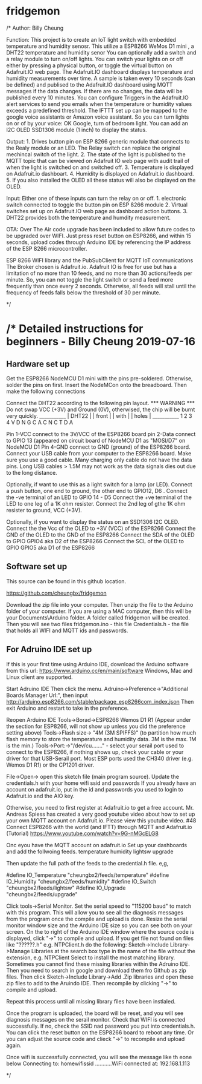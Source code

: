 # fridgemon
/*
 Author: Billy Cheung
 
 

 
 Function:  This project is to create an IoT light switch with embedded temperature and humidity senosr. 
            This utilize a ESP8266 WeMos D1 mini , a  DHT22 temperature and humidity senor
            You can optionally add a switch and a relay module to turn on/off lights.
            You can switch your lights on or off either by pressing a physical button, or toggle the virtual button on Adafruit.IO web page.
            The Adafruit.IO dashboard displays temperature and humidity measurements over time.
            A sample is taken every 10 seconds (can be defined) and publised to the Adafruit.IO dashboard using MQTT messages if the data changes.
            If there are no changes, the data will be published every 10 minutes.
            You can configure Triggers in the  Adafruit.IO alert services to send you emails when the temperature or humidity values  exceeds a predefined threshold.
            The IFTTT set up can be mapped to the google voice assistants or Amazon voice assistant.
            So you can turn lights on or of by your voice: OK Google, turn of bedroom light.
            You can add an I2C OLED SSD1306 module (1 inch) to display the status.
            
    
 Output:  1. Drives button pin on ESP 8266 generic module that connects to the Realy module or an LED. 
             The Relay switch can replace the original mechincal switch of the light.
          2. The state of the light is published to the MQTT topic that can be viewed on Adafruit IO web page with 
             audit trail of when the light is switched on and switched off.
          3. Temperature is displayed on Adafruit.io dashboart. 
          4. Humidity is displayed on Adafruit.io dashboard.
          5. If you also installed the OLED all these status will also be displayed on the OLED.
 
 Input:   Either one of these inputs can turn the relay on or off.
          1. electronic switch connected to toggle the button pin on ESP 8266 module 
          2. Virtual switches set up on Adafruit.IO web page as dashboard action buttons.
          3. DHT22 provides both the temperature and humdity measurement.

  OTA:    Over The Air code upgrade has been included to allow future codes to be upgraded over WIFI.
          Just press reset button on ESP8266, and within 15 seconds, upload codes through Arduino IDE by referencing the IP address of the ESP 8266 microcontroller.
 

 
 ESP 8266 WIFI library and the PubSubClient for MQTT IoT communications
 The Broker chosen is Adafruit.io.
 Adafruit IO is free for use but has a limitation of no more than 10 feeds, and no more than 30 actions/feeds per minute.
 So, you can not toggle the light switch or send a feed more frequently than once every 2 seconds.
 Otherwise, all feeds  will stall until the frequency of feeds falls below the threshold of 30 per minute.

*/


/*
 Detailed instructions for beginners - Billy Cheung 2019-07-16
======================================================================
Hardware set up
----------------
Get the ESP8266 NodeMCU D1 mini with the pins pre-soldered. Otherwise, solder the pins on first.
Insert the NodeMCon onto the breadboard.
Then make the following connections

Connect the DHT22  according to the following pin layout.
*** WARNING *** Do not swap VCC (+3V) and Ground (0V), otherwised, the chip will be burnt very quickly.
    ___________
    |  DHT22  |
    |  front  |
    |  with   |
    |  holes  |
    ___________
      1 2 3 4
      V D N G
      C A C N
      C T   D
        A

Pin 1-VCC connect to the 3V/VCC of the ESP8266 board
pin 2-Data connect to GPIO 13 (appeared on circuit board of NodeMCU D1 as "MOSI/D7" on NodeMCU D1
Pin 4-GND connect to GND (ground) of the ESP8266 board.
Connect your USB cable from your computer to the ESP8266 board. Make sure you use a good cable. 
Many charging only cable do not have the data pins. 
Long USB cables > 1.5M  may  not work as the data signals dies out due to the long distance.

Optionally, if want to use this as a light switch for a lamp (or LED).
Connect a push button, one end to ground, the other end to GPIO12, D6 .
Connect the -ve terminal of an LED to GPIO 14 - D5
Connect the +ve terminal of the LED to one leg of a 1K ohm resister.
Connect the 2nd leg of gthe 1K ohm resister to ground, VCC (+3V).

Optionally, if you want to display the status on an SSD1306 I2C OLED.
Connect the the Vcc of the OLED to +3V (VCC) of the ESP8266
Connect the GND of the OLED  to the GND of the ESP8266
Connect the SDA of the OLED to GPIO GPIO4 aka D2 of the ESP8266
Connect the SCL of the OLED to GPIO GPIO5 aka D1 of the ESP8266


Software set up
---------------
This source can be found in  this github location.

https://github.com/cheungbx/fridgemon

Download the zip file into your computer.
Then unzip the file to the Arduino folder of your computer.
If you are using a MAC computer, then this will be your Documents\Arduino folder.
A folder called fridgemon will be created.
Then you will see two files
fridgemon.ino - this file
Credentials.h - the file that holds all WIFI and MQTT ids and passwords.

For Adruino IDE set up
-----------------------
If this is your first time using Arduino IDE, download the Arduino software from this url:  https://www.arduino.cc/en/main/software
Windows, Mac and Linux client are supported.


Start Adruino IDE
Then click the menu.
Adruino->Preference->"Additional Boards Manager Url:", then input http://arduino.esp8266.com/stable/package_esp8266com_index.json
Then exit Arduino and restart to take in the preference.

Reopen Arduino IDE
Tools->Borad->ESP8266 Wemos D1 R1  (Appear under the section for ESP8266, will not show up unless you did the preference setting above)
Tools->Flash size-> "4M (3M SPIFFS)"  (to partition how much flash memory to store the temperature and humidity data. 3M is the max. 1M is the min.)
Tools->Port:->"/dev/cu......."  - select your serail port used to connect to the ESP8266, if nothing shows up, check your cable or your driver for that USB-Serail port.
                                  Most ESP ports used the CH340 driver (e.g. Wemos D1 R1) or the CP1201 driver.

File->Open-> open this sketch file (main program source).
Update the credentials.h with your home wifi ssid and passwords
If you already have an account on adafruit.io, put in the id and passwords you used to login to Adafruit.io
and the AIO key.

Otherwise, you need to first register at Adafruit.io to get a free account.
Mr. Andreas Spiess has created a very good youtube video about how to set up your own MQTT account on Adafruit.io.
Please view this youtube video.  #48 Connect ESP8266 with the world (and IFTT) through MQTT and Adafruit.io (Tutorial)
https://www.youtube.com/watch?v=9G-nMGcELG8

Onc eyou have the MQTT account on adafruit.io
Set up your dashboards and add the follwoing feeds.
temperature
humidity
lightsw
upgrade

Then update the full path of the feeds to the credential.h file.
e,g, 

#define IO_Temperature "cheungbx2/feeds/temperature"
#define IO_Humidity    "cheungbx2/feeds/humidity"
#define IO_Switch      "cheungbx2/feeds/lightsw"
#define IO_Upgrade     "cheungbx2/feeds/upgrade"


Click tools->Serial Monitor. Set the serial speed to "115200 baud" to  match with this program.
This will allow you to see all the diagnosis messages from the program once the compile and upload is done.
Resize the serial monitor window size and the Arduino IDE size so you can see both on your screen.
On the to right of the Arduino IDE window where the source code is displayed, click "->" to compile and upload.
If you get file not found on files like "??????.h" e.g. NTPClient.h do the following:
Sketch->Include Library->Manage Libraries
at the search box type in the name of the file without the extension, e.g. NTPClient
Select to install the most matching library.
Sometimes you cannot find these missing libraries within the Adruino IDE.
Then you need to search in google and download them fro Github as zip files.
Then click Sketch->Include Library->Add .Zip libraries   and open these zip files to add to the Aruindo IDE.
Then recompile by clicking "->" to compile and upload.

Repeat this process until all missing library files have been instlaled.

Once the program is uploaded, the board will be reset, and you will see diagnosis messages on the serail monitor.
Check that WIFI is connected successfully. If no, check the SSID nad password you put into credentials.h.
You can click the reset button on the ESP8266 board to reboot any time.
Or you can adjust the source code and clieck "->" to recompile and upload again.

Once wifi is successfully connected, you will see the message like th eone below
Connecting to: homewifissid
...........WiFi connected at: 192.168.1.113



*/
